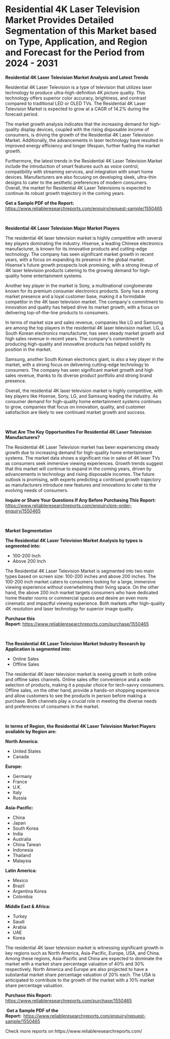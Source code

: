 <p><h1>Residential 4K Laser Television Market Provides Detailed Segmentation of this Market based on Type, Application, and Region and Forecast for the Period from 2024 - 2031</h1></p><p><strong>Residential 4K Laser Television Market Analysis and Latest Trends</strong></p>
<p><p>Residential 4K Laser Television is a type of television that utilizes laser technology to produce ultra-high-definition 4K picture quality. This technology offers superior color accuracy, brightness, and contrast compared to traditional LED or OLED TVs. The Residential 4K Laser Television Market is expected to grow at a CAGR of 14.2% during the forecast period. </p><p>The market growth analysis indicates that the increasing demand for high-quality display devices, coupled with the rising disposable income of consumers, is driving the growth of the Residential 4K Laser Television Market. Additionally, the advancements in laser technology have resulted in improved energy efficiency and longer lifespan, further fueling the market growth.</p><p>Furthermore, the latest trends in the Residential 4K Laser Television Market include the introduction of smart features such as voice control, compatibility with streaming services, and integration with smart home devices. Manufacturers are also focusing on developing sleek, ultra-thin designs to cater to the aesthetic preferences of modern consumers. Overall, the market for Residential 4K Laser Televisions is expected to continue its robust growth trajectory in the coming years.</p></p>
<p><strong>Get a Sample PDF of the Report:&nbsp;</strong> <a href="https://www.reliableresearchreports.com/enquiry/request-sample/1550465">https://www.reliableresearchreports.com/enquiry/request-sample/1550465</a></p>
<p>&nbsp;</p>
<p><strong>Residential 4K Laser Television Major Market Players</strong></p>
<p><p>The residential 4K laser television market is highly competitive with several key players dominating the industry. Hisense, a leading Chinese electronics manufacturer, is known for its innovative products and cutting-edge technology. The company has seen significant market growth in recent years, with a focus on expanding its presence in the global market. Hisense's future growth prospects look promising, with a strong lineup of 4K laser television products catering to the growing demand for high-quality home entertainment systems.</p><p>Another key player in the market is Sony, a multinational conglomerate known for its premium consumer electronics products. Sony has a strong market presence and a loyal customer base, making it a formidable competitor in the 4K laser television market. The company's commitment to innovation and quality has helped drive its market growth, with a focus on delivering top-of-the-line products to consumers.</p><p>In terms of market size and sales revenue, companies like LG and Samsung are among the top players in the residential 4K laser television market. LG, a South Korean electronics manufacturer, has seen steady market growth and high sales revenue in recent years. The company's commitment to producing high-quality and innovative products has helped solidify its position in the market.</p><p>Samsung, another South Korean electronics giant, is also a key player in the market, with a strong focus on delivering cutting-edge technology to consumers. The company has seen significant market growth and high sales revenue, thanks to its diverse product portfolio and strong brand presence.</p><p>Overall, the residential 4K laser television market is highly competitive, with key players like Hisense, Sony, LG, and Samsung leading the industry. As consumer demand for high-quality home entertainment systems continues to grow, companies that focus on innovation, quality, and customer satisfaction are likely to see continued market growth and success.</p></p>
<p>&nbsp;</p>
<p><strong>What Are The Key Opportunities For Residential 4K Laser Television Manufacturers?</strong></p>
<p><p>The Residential 4K Laser Television market has been experiencing steady growth due to increasing demand for high-quality home entertainment systems. The market data shows a significant rise in sales of 4K laser TVs as consumers seek immersive viewing experiences. Growth trends suggest that this market will continue to expand in the coming years, driven by advancements in technology and rising disposable incomes. The future outlook is promising, with experts predicting a continued growth trajectory as manufacturers introduce new features and innovations to cater to the evolving needs of consumers.</p></p>
<p><strong>Inquire or Share Your Questions If Any Before Purchasing This Report:</strong> <a href="https://www.reliableresearchreports.com/enquiry/pre-order-enquiry/1550465">https://www.reliableresearchreports.com/enquiry/pre-order-enquiry/1550465</a></p>
<p>&nbsp;</p>
<p><strong>Market Segmentation</strong></p>
<p><strong>The Residential 4K Laser Television Market Analysis by types is segmented into:</strong></p>
<p><ul><li>100-200 Inch</li><li>Above 200 Inch</li></ul></p>
<p><p>The Residential 4K Laser Television Market is segmented into two main types based on screen size: 100-200 inches and above 200 inches. The 100-200 inch market caters to consumers looking for a large, immersive viewing experience without overwhelming their living space. On the other hand, the above 200 inch market targets consumers who have dedicated home theater rooms or commercial spaces and desire an even more cinematic and impactful viewing experience. Both markets offer high-quality 4K resolution and laser technology for superior image quality.</p></p>
<p><strong>Purchase this Report:&nbsp;</strong><a href="https://www.reliableresearchreports.com/purchase/1550465">https://www.reliableresearchreports.com/purchase/1550465</a></p>
<p>&nbsp;</p>
<p><strong>The Residential 4K Laser Television Market Industry Research by Application is segmented into:</strong></p>
<p><ul><li>Online Sales</li><li>Offline Sales</li></ul></p>
<p><p>The residential 4K laser television market is seeing growth in both online and offline sales channels. Online sales offer convenience and a wide selection of products, making it a popular choice for tech-savvy consumers. Offline sales, on the other hand, provide a hands-on shopping experience and allow customers to see the products in person before making a purchase. Both channels play a crucial role in meeting the diverse needs and preferences of consumers in the market.</p></p>
<p>&nbsp;</p>
<p><strong>In terms of Region, the Residential 4K Laser Television Market Players available by Region are:</strong></p>
<p>
    <p> <strong> North America: </strong>
        <ul>
            <li>United States</li>
            <li>Canada</li>
        </ul>
        </p> 
    <p> <strong> Europe: </strong>
        <ul>
            <li>Germany</li>
            <li>France</li>
            <li>U.K.</li>
            <li>Italy</li>
            <li>Russia</li>
        </ul>
        </p> 
    <p> <strong> Asia-Pacific: </strong>
        <ul>
            <li>China</li>
            <li>Japan</li>
            <li>South Korea</li>
            <li>India</li>
            <li>Australia</li>
            <li>China Taiwan</li>
            <li>Indonesia</li>
            <li>Thailand</li>
            <li>Malaysia</li>
        </ul>
        </p> 
    <p> <strong> Latin America: </strong>
        <ul>
            <li>Mexico</li>
            <li>Brazil</li>
            <li>Argentina Korea</li>
            <li>Colombia</li>
        </ul>
        </p> 
    <p> <strong> Middle East & Africa: </strong>
        <ul>
            <li>Turkey</li>
            <li>Saudi</li>
            <li>Arabia</li>
            <li>UAE</li>
            <li>Korea</li>
        </ul>
    </p>
    </p>
<p><p>The residential 4K laser television market is witnessing significant growth in key regions such as North America, Asia-Pacific, Europe, USA, and China. Among these regions, Asia-Pacific and China are expected to dominate the market with a market share percentage valuation of 40% and 30% respectively. North America and Europe are also projected to have a substantial market share percentage valuation of 20% each. The USA is anticipated to contribute to the growth of the market with a 10% market share percentage valuation.</p></p>
<p><strong>Purchase this Report: </strong><a href="https://www.reliableresearchreports.com/purchase/1550465">https://www.reliableresearchreports.com/purchase/1550465</a></p>
<p>&nbsp;<strong>Get a Sample PDF of the Report:&nbsp;&nbsp;</strong><a href="https://www.reliableresearchreports.com/enquiry/request-sample/1550465">https://www.reliableresearchreports.com/enquiry/request-sample/1550465</a></p>
<p><strong></strong></p>
<p>Check more reports on https://www.reliableresearchreports.com/</p>